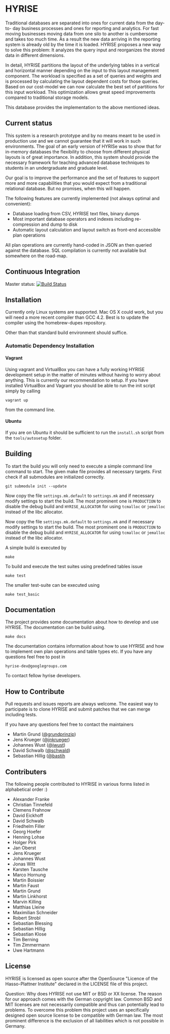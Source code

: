 # HYRISE

Traditional databases are separated into ones for current data from the day-to-
day business processes and ones for reporting and analytics. For fast moving
businesses moving data from one silo to another is cumbersome and takes too
much time. As a result the new data arriving in the reporting system is already
old by the time it is loaded. HYRISE proposes a new way to solve this problem:
It analyzes the query input and reorganizes the stored data in different
dimensions.

In detail, HYRISE partitions the layout of the underlying tables in a vertical
and horizontal manner depending on the input to this layout management
component. The workload is specified as a set of queries and weights and is
processed by calculating the layout dependent costs for those queries. Based on
our cost-model we can now calculate the best set of partitions for this input
workload. This optimization allows great speed improvements compared to
traditional storage models.

This database provides the implementation to the above mentioned ideas. 

## Current status

This system is a research prototype and by no means meant to be used in
production use and we cannot guarantee that it will work in such environments.
The goal of an early version of HYRISe was to show that for in-memory databases
the flexibility to choose from different physical layouts is of great
importance. In addition, this system should provide the necessary framework for
teaching advanced database techniques to students in an undergraduate and
graduate level.

Our goal is to improve the performance and the set of features to support more
and more capabilities that you would expect from a traditional relational
database. But no promises, when this will happen.

The following features are currently implemented (not always optimal and convenient):

  * Database loading from CSV, HYRISE text files, binary dumps 
  * Most important database operators and indexes including re-compression and dump to disk
  * Automatic layout calculation and layout switch as front-end accessible plan operations

All plan operations are currently hand-coded in JSON an then queried against
the database. SQL compilation is currently not available but somewhere on the
road-map.

## Continuous Integration

Master status: [![Build Status](https://travis-ci.org/hyrise/hyrise.png?branch=master)](https://travis-ci.org/bastih/hyrise)

## Installation

Currently only Linux systems are supported. Mac OS X could work, but you will
need a more recent compiler than GCC 4.2. Best is to update the compiler using
the homebrew-dupes repository.

Other than that standard build environment should suffice.

### Automatic Dependency Installation

#### Vagrant

Using vagrant and VirtualBox you can have a fully working HYRISE development
setup in the matter of minutes without having to worry about anything. This is
currently our recommendation to setup. If you have installed VirtualBox and Vagrant you should be able to run the init script simply by calling

    vagrant up 

from the command line.

#### Ubuntu

If you are on Ubuntu it should be sufficient to run the `install.sh` script from the `tools/autosetup` folder. 
  
## Building

To start the build you will only need to execute a simple command line command
to start. The given make file provides all necessary targets. First check if
all submodules are initialized correctly.

    git submodule init --update

Now copy the file `settings.mk.default` to `settings.mk` and if necessary
modify settings to start the build. The most prominent one is `PRODUCTION` to
disable the debug build and `HYRISE_ALLOCATOR` for using `tcmalloc` or
`jemalloc` instead of the libc allocator.

Now copy the file `settings.mk.default` to `settings.mk` and if necessary
modify settings to start the build. The most prominent one is `PRODUCTION` to
disable the debug build and `HYRISE_ALLOCATOR` for using `tcmalloc` or
`jemalloc` instead of the libc allocator.

A simple build is executed by

    make

To build and execute the test suites using predefined tables issue

    make test

The smaller test-suite can be executed using

    make test_basic

## Documentation

The project provides some documentation about how to develop and use HYRISE.
The documentation can be build using.

    make docs

The documentation contains information about how to use HYRISE and how to
implement own plan operations and table types etc. If you have any questions
feel free to post in

    hyrise-dev@googlegroups.com

To contact fellow hyrise developers.

## How to Contribute

Pull requests and issues reports are always welcome. The easiest way to
participate is to clone HYRISE and submit patches that we can merge including
tests.

If you have any questions feel free to contact the maintainers

  * Martin Grund ([@grundprinzip](https://github.com/grundprinzip))
  * Jens Krueger ([@jnkrueger](https://github.com/jnkrueger))
  * Johannes Wust ([@jwust](https://github.com/jwust))
  * David Schwalb ([@schwald](https://github.com/schwald))
  * Sebastian Hillig ([@bastih]((https://github.com/bastih))


## Contributers

The following people contributed to HYRISE in various forms listed in
alphabetical order :)

  * Alexander Franke
  * Christian Tinnefeld
  * Clemens Frahnow
  * David Eickhoff
  * David Schwalb
  * Friedhelm Filler
  * Georg Hoefer
  * Henning Lohse
  * Holger Pirk
  * Jan Oberst
  * Jens Krueger
  * Johannes Wust
  * Jonas Witt
  * Karsten Tausche
  * Marco Hornung
  * Martin Boissier
  * Martin Faust
  * Martin Grund
  * Martin Linkhorst
  * Marvin Killing
  * Matthias Lleine
  * Maximilian Schneider
  * Robert Strobl
  * Sebastian Blessing
  * Sebastian Hillig
  * Sebastian Klose
  * Tim Berning
  * Tim Zimmermann
  * Uwe Hartmann

## License

HYRISE is licensed as open source after the OpenSource "Licence of the Hasso-Plattner Institute" declared in the LICENSE file of this project. 

Question: Why does HYRISE not use MIT or BSD or XX license. The reason for our
approach comes with the German copyright law. Common BSD and MIT licenses are
not necessarily compatible and thus can potentially lead to problems. To
overcome this problem this project uses an specifically designed open source
license to be compatible with German law. The most prominent difference is the
exclusion of all liabilities which is not possible in Germany.
